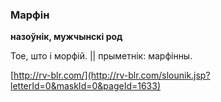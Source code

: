 ### Марфін
**назоўнік, мужчынскі род**

Тое, што і морфій. || прыметнік: марфінны.

<a rel="author">[http://rv-blr.com/](http://rv-blr.com/slounik.jsp?letterId=0&maskId=0&pageId=1633)</a>
